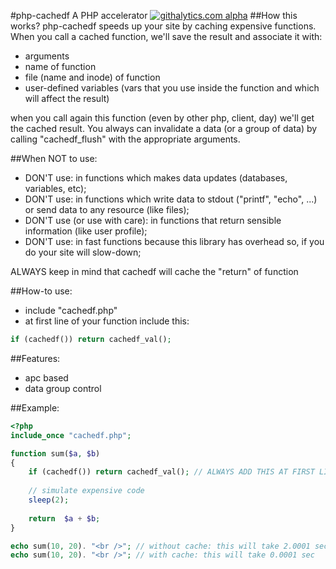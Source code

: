 #php-cachedf
A PHP accelerator
[![githalytics.com alpha](https://cruel-carlota.pagodabox.com/42e4fff8057d7da519432a59d007cfc2 "githalytics.com")](http://githalytics.com/loureirorg/php-cachedf)
##How this works?
php-cachedf speeds up your site by caching expensive functions. When you call a cached function, we'll save the result and associate it with: 
  * arguments
  * name of function
  * file (name and inode) of function
  * user-defined variables (vars that you use inside the function and which will affect the result)

when you call again this function (even by other php, client, day) we'll get the cached result. You always can invalidate a data (or a group of data) by calling "cachedf_flush" with the appropriate arguments.

##When NOT to use:
  * DON'T use: in functions which makes data updates (databases, variables, etc);
  * DON'T use: in functions which write data to stdout ("printf", "echo", ...) or send data to any resource (like files);
  * DON'T use (or use with care): in functions that return sensible information (like user profile);
  * DON'T use: in fast functions because this library has overhead so, if you do your site will slow-down;

ALWAYS keep in mind that cachedf will cache the "return" of function

##How-to use:
  * include "cachedf.php"
  * at first line of your function include this: 
```php
if (cachedf()) return cachedf_val();
```

##Features:
  * apc based
  * data group control

##Example:
```php
<?php
include_once "cachedf.php";

function sum($a, $b)
{
    if (cachedf()) return cachedf_val(); // ALWAYS ADD THIS AT FIRST LINE OF FUNCTION
    
    // simulate expensive code
    sleep(2);
    
    return  $a + $b;
}

echo sum(10, 20). "<br />"; // without cache: this will take 2.0001 sec
echo sum(10, 20). "<br />"; // with cache: this will take 0.0001 sec
```
